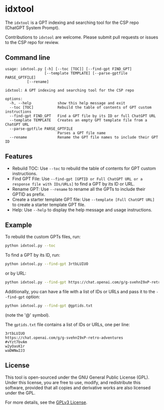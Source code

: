 # idxtool

The `idxtool` is a GPT indexing and searching tool for the CSP repo (ChatGPT System Prompt).

Contributions to `idxtool` are welcome. Please submit pull requests or issues to the CSP repo for review.

## Command line

```
usage: idxtool.py [-h] [--toc [TOC]] [--find-gpt FIND_GPT] 
                  [--template TEMPLATE] [--parse-gptfile PARSE_GPTFILE] 
		  [--rename]

idxtool: A GPT indexing and searching tool for the CSP repo

options:
  -h, --help            show this help message and exit
  --toc [TOC]           Rebuild the table of contents of GPT custom instructions
  --find-gpt FIND_GPT   Find a GPT file by its ID or full ChatGPT URL
  --template TEMPLATE   Creates an empty GPT template file from a ChatGPT URL
  --parse-gptfile PARSE_GPTFILE
                        Parses a GPT file name
  --rename              Rename the GPT file names to include their GPT ID
```

## Features

- Rebuild TOC: Use `--toc` to rebuild the table of contents for GPT custom instructions.
- Find GPT File: Use `--find-gpt [GPTID or Full ChatGPT URL or a response file with IDs/URLs]` to find a GPT by its ID or URL.
- Rename GPT: Use `--rename` to rename all the GPTs to include their GPTID as prefix.
- Create a starter template GPT file: Use `--template [Full ChatGPT URL]` to create a starter template GPT file.
- Help: Use `--help` to display the help message and usage instructions.

## Example

To rebuild the custom GPTs files, run:

```bash
python idxtool.py --toc
```

To find a GPT by its ID, run:

```bash
python idxtool.py --find-gpt 3rtbLUIUO
```

or by URL:
  
```bash
python idxtool.py --find-gpt https://chat.openai.com/g/g-svehnI9xP-retro-adventures
```

Additionally, you can have a file with a list of IDs or URLs and pass it to the `--find-gpt` option:

```bash
python idxtool.py --find-gpt @gptids.txt
```

(note the '@' symbol).

The `gptids.txt` file contains a list of IDs or URLs, one per line:

```text
3rtbLUIUO
https://chat.openai.com/g/g-svehnI9xP-retro-adventures
#vYzt7bvAm
w2yOasK1r
waDWNw2J3
```


## License

This tool is open-sourced under the GNU General Public License (GPL). Under this license, you are free to use, modify, and redistribute this software, provided that all copies and derivative works are also licensed under the GPL.

For more details, see the [GPLv3 License](https://www.gnu.org/licenses/gpl-3.0.html).
